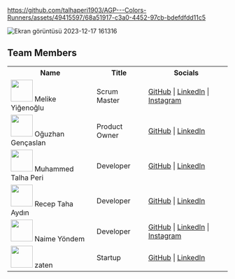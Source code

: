 

https://github.com/talhaperi1903/AGP---Colors-Runners/assets/49415597/68a51917-c3a0-4452-97cb-bdefdfdd11c5

![Ekran görüntüsü 2023-12-17 161316](https://github.com/talhaperi1903/AGP---Colors-Runners/assets/49415597/9f6712b1-2070-4cfb-bd0e-caa77d0891c2)

## Team Members

<table>
  <tr>
    <th>Name</th>
    <th>Title</th>
    <th>Socials</th>
  </tr>
  <tr>
    <td><img src="https://media.licdn.com/dms/image/D4D03AQHZNwGJOLKBrw/profile-displayphoto-shrink_200_200/0/1712146944360?e=1726099200&v=beta&t=vwZ6rLzcSZioqSJlI8cWA1nZvGUDCcoyjM7odAseN-c" width="50"/> Melike Yiğenoğlu</td>
    <td>Scrum Master</td>
    <td>
      <a href="https://github.com/burak">GitHub</a> | 
      <a href="https://linkedin.com/in/burak">LinkedIn</a> | 
      <a href="https://instagram.com/burak">Instagram</a>
    </td>
  </tr>
  <tr>
    <td><img src="https://media.licdn.com/dms/image/D4D03AQE2L5nXfeBWxw/profile-displayphoto-shrink_200_200/0/1698991099785?e=1726099200&v=beta&t=IqvruaIKBkgByj6v34CuNMtgoMBBURQnx6KZd09zYIg" width="50"/> Oğuzhan Gençaslan</td>
    <td>Product Owner</td>
    <td>
      <a href="https://github.com/arda">GitHub</a> | 
      <a href="https://linkedin.com/in/arda">LinkedIn</a>
    </td>
  </tr>
  <tr>
    <td><img src="https://media.licdn.com/dms/image/D4D03AQHaFnGXzHT9GQ/profile-displayphoto-shrink_200_200/0/1709732130539?e=1726099200&v=beta&t=duxxk0xlKL8xemPsaTOqu1yOehh2Uafg8YtfT8bjAy0" width="50"/> Muhammed Talha Peri</td>
    <td>Developer</td>
    <td>
      <a href="https://github.com/dila">GitHub</a> | 
      <a href="https://linkedin.com/in/dila">LinkedIn</a>
    </td>
  </tr>
  <tr>
    <td><img src="https://media.licdn.com/dms/image/D4D03AQE5FIkLdrtpLQ/profile-displayphoto-shrink_200_200/0/1699274020569?e=1726099200&v=beta&t=n5PXzqHotaLn_LW3adapPOGnUq69nMZe4m15anwYX4c" width="50"/> Recep Taha Aydın</td>
    <td>Developer</td>
    <td>
      <a href="https://github.com/merve">GitHub</a> | 
      <a href="https://linkedin.com/in/merve">LinkedIn</a>
    </td>
  </tr>
  <tr>
    <td><img src="https://avatars.githubusercontent.com/u/6?v=4" width="50"/> Naime Yöndem</td>
    <td>Developer</td>
    <td>
      <a href="https://github.com/onur">GitHub</a> | 
      <a href="https://linkedin.com/in/onur">LinkedIn</a> | 
      <a href="https://instagram.com/onur">Instagram</a>
    </td>
  </tr>
  <tr>
    <td><img src="https://avatars.githubusercontent.com/u/6?v=4" width="50"/> zaten</td>
    <td>Startup</td>
    <td>
      <a href="https://github.com/zaten">GitHub</a> | 
      <a href="https://linkedin.com/in/zaten">LinkedIn</a>
    </td>
  </tr>
</table>
